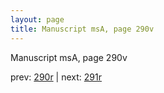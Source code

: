 ```yaml
---
layout: page
title: Manuscript msA, page 290v
---
```


Manuscript msA, page 290v

prev:  [290r](../290r) | next:  [291r](../291r)
